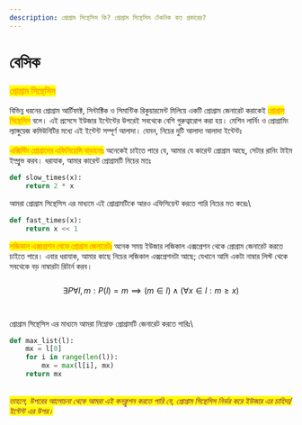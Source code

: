 ```yaml
---
description: প্রোগ্রাম সিন্থেসিস কি? প্রোগ্রাম সিন্থেসিস টেকনিক কত প্রকারের?
---
```


# বেসিক

### <mark style="color:orange;">**প্রোগ্রাম সিন্থেসিস**</mark>

বিভিন্ন ধরনের প্রোগ্রাম আর্টিফাক্ট, সিন্টাক্টিক ও সিমান্টিক রিকুয়ারমেন্ট মিলিয়ে একটি প্রোগ্রাম জেনারেট করাকেই <mark style="color:orange;">**প্রোগ্রাম সিন্থেসিস**</mark> বলে। এই প্রসেসে ইউজার ইন্টেন্টের উপরেই সবথেকে বেশি গুরুত্বারোপ করা হয়। মেশিন লার্নিং ও প্রোগ্রামিং ল্যাঙ্গুয়েজ কমিউনিটির মধ্যে এই ইন্টেন্ট সম্পূর্ণ আলাদা। যেমন, নিচের দুটি আলাদা আলাদা ইন্টেন্টঃ\
\
<mark style="color:orange;">**এক্সিস্টিং প্রোগ্রামের এফিসিয়েন্সি বাড়ানোঃ**</mark> অনেকেই চাইতে পারে যে, আমার যে কারেন্ট প্রোগ্রাম আছে, সেটার রানিং টাইম ইম্প্রুভ করব। ধরাযাক, আমার কারেন্ট প্রোগ্রামটি নিচের মতঃ

```python
def slow_times(x):
    return 2 * x
```

আমরা প্রোগ্রাম সিন্থেসিস এর মাধ্যমে এই প্রোগ্রামটিকে আরও এফিসিয়েন্ট করতে পারি নিচের মত করেঃ\\

```python
def fast_times(x):
    return x << 1
```

<mark style="color:orange;">**লজিকাল এক্সপ্রেশন থেকে প্রোগ্রাম জেনারেটঃ**</mark> অনেক সময় ইউজার লজিকাল এক্সপ্রেশন থেকে প্রোগ্রাম জেনারেট করতে চাইতে পারে। এবার ধরাযাক, আমার কাছে নিচের লজিকাল এক্সপ্রেশনটা আছে; যেখানে আমি একটা নাম্বার লিস্ট থেকে সবথেকে বড় নাম্বারটা রিটার্ন করব।\
\
$$\exists P \forall l, m: P(l) = m \implies (m \in l) \land (\forall x \in l: m \ge x)$$\
\
প্রোগ্রাম সিন্থেসিস এর মাধ্যমে আমরা নিম্নোক্ত প্রোগ্রামটি জেনারেট করতে পারিঃ\


```python
def max_list(l):
    mx = l[0]
    for i in range(len(l)):
        mx = max(l[i], mx)
    return mx
```

\
_<mark style="color:purple;">তাহলে, উপরের আলোচনা থেকে আমরা এই কনক্লুশন করতে পারি যে, প্রোগ্রাম সিন্থেসিস নির্ভর করে ইউজার এর চাহিদা/ইন্টেন্ট এর উপর।</mark>_
